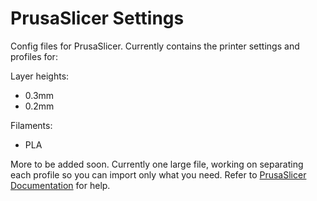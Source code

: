 # PrusaSlicer Settings

Config files for PrusaSlicer. Currently contains the printer settings and profiles for:

Layer heights:
- 0.3mm
- 0.2mm

Filaments:
- PLA

More to be added soon. Currently one large file, working on separating each profile so you can import only what you need. Refer to [PrusaSlicer Documentation](https://help.prusa3d.com/article/how-to-import-and-export-custom-profiles-in-prusaslicer_382766) for help.